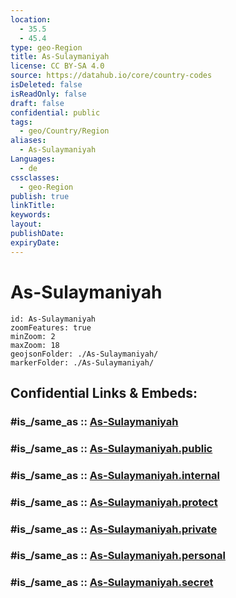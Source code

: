 ```yaml
---
location:
  - 35.5
  - 45.4
type: geo-Region
title: As-Sulaymaniyah
license: CC BY-SA 4.0
source: https://datahub.io/core/country-codes
isDeleted: false
isReadOnly: false
draft: false
confidential: public
tags:
  - geo/Country/Region
aliases:
  - As-Sulaymaniyah
Languages:
  - de
cssclasses:
  - geo-Region
publish: true
linkTitle:
keywords:
layout:
publishDate:
expiryDate:
---
```


# As-Sulaymaniyah

```leaflet
id: As-Sulaymaniyah
zoomFeatures: true 
minZoom: 2 
maxZoom: 18
geojsonFolder: ./As-Sulaymaniyah/
markerFolder: ./As-Sulaymaniyah/
```


## Confidential Links & Embeds: 

### #is_/same_as :: [As-Sulaymaniyah](/_Standards/Earth/Continent/Asia/Asia~West/Iraq/Provinces~Iraq/As-Sulaymaniyah.md) 

### #is_/same_as :: [As-Sulaymaniyah.public](/_public/Earth/Continent/Asia/Asia~West/Iraq/Provinces~Iraq/As-Sulaymaniyah.public.md) 

### #is_/same_as :: [As-Sulaymaniyah.internal](/_internal/Earth/Continent/Asia/Asia~West/Iraq/Provinces~Iraq/As-Sulaymaniyah.internal.md) 

### #is_/same_as :: [As-Sulaymaniyah.protect](/_protect/Earth/Continent/Asia/Asia~West/Iraq/Provinces~Iraq/As-Sulaymaniyah.protect.md) 

### #is_/same_as :: [As-Sulaymaniyah.private](/_private/Earth/Continent/Asia/Asia~West/Iraq/Provinces~Iraq/As-Sulaymaniyah.private.md) 

### #is_/same_as :: [As-Sulaymaniyah.personal](/_personal/Earth/Continent/Asia/Asia~West/Iraq/Provinces~Iraq/As-Sulaymaniyah.personal.md) 

### #is_/same_as :: [As-Sulaymaniyah.secret](/_secret/Earth/Continent/Asia/Asia~West/Iraq/Provinces~Iraq/As-Sulaymaniyah.secret.md)

